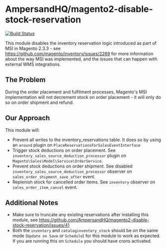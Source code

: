 # AmpersandHQ/magento2-disable-stock-reservation

[![Build Status](https://travis-ci.org/AmpersandHQ/magento2-disable-stock-reservation.svg?branch=master)](https://travis-ci.org/AmpersandHQ/magento2-disable-stock-reservation)

This module disables the inventory reservation logic introduced as part of MSI in Magento 2.3.3 - see 
https://github.com/magento/inventory/issues/2269 for more information about the way MSI was implemented, and the issues
that can happen with external WMS integrations.

## The Problem

During the order placement and fulfilment processes, Magento's MSI implementation will not decrement stock on order 
placement - it will only do so on order shipment and refund.

## Our Approach

This module will:

* Prevent all writes to the inventory_reservations table. It does so by using an `around` plugin on `PlaceReservationsForSalesEventInterface`
* Trigger stock deductions on order placement. See `inventory_sales_source_deduction_processor` plugin on `Magento\Sales\Model\Service\OrderService`.
* Prevent stock deductions on order shipment. See disabled `inventory_sales_source_deduction_processor` observer on `sales_order_shipment_save_after` event.
* Replenish stock for cancelled order items. See `inventory` observer on `sales_order_item_cancel` event.

## Additional Notes

* Make sure to truncate any existing reservations after installing this module, see https://github.com/AmpersandHQ/magento2-disable-stock-reservation/issues/41
* Both the `inventory` and `cataloginventory_stock` should be on the same mode (`Update on Save` or `Schedule`) for this module to work as expected. If you are running this on `Schedule` you should have crons activated.
 

